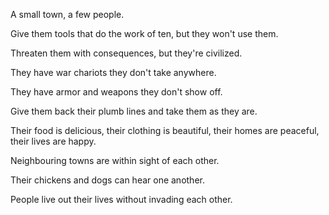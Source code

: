 A small town, a few people.

Give them tools that do the work of ten,
but they won't use them.

Threaten them with consequences,
but they're civilized.

They have war chariots
they don't take anywhere.

They have armor and weapons
they don't show off.

Give them back their plumb lines
and take them as they are.

Their food is delicious,
their clothing is beautiful,
their homes are peaceful,
their lives are happy.

Neighbouring towns
are within sight of each other.

Their chickens and dogs
can hear one another.

People live out their lives
without invading each other.
